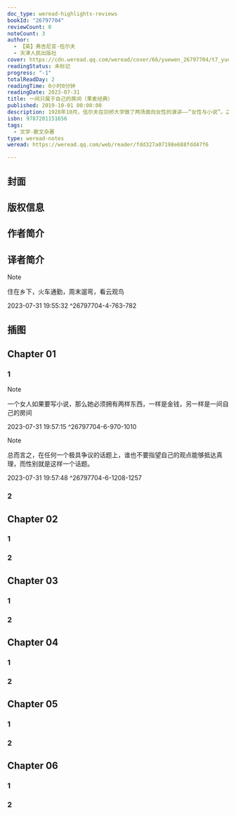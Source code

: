 ```yaml
---
doc_type: weread-highlights-reviews
bookId: "26797704"
reviewCount: 0
noteCount: 3
author:
  - 【英】弗吉尼亚·伍尔夫
  - 天津人民出版社
cover: https://cdn.weread.qq.com/weread/cover/66/yuewen_26797704/t7_yuewen_267977041715156795.jpg
readingStatus: 未标记
progress: "-1"
totalReadDay: 2
readingTime: 0小时0分钟
readingDate: 2023-07-31
title: 一间只属于自己的房间（果麦经典）
published: 2019-10-01 00:00:00
description: 1928年10月，伍尔夫在剑桥大学做了两场面向女性的演讲——“女性与小说”。之后她在此基础上撰写《一间只属于自己的房间》，并于1929年出版。伍尔夫讲述了在男权社会中，女性生存的困境、历史对女性的偏见、女性面对的共同命运以及女性贫困对其创作的影响等问题；提出女性要认清自身的境遇，积极争取独立的经济力量和社会地位，独立思考，自由生活，发挥出女性的最大优势，成就自我。“女性身上有一种高度发达的创造力，生来复杂且强大……她们的创造力和男性的极为不同。这种力量是几个世纪的严厉约束换来的，它不可替代，如果遭到遏制或者白白浪费，那绝对是一万个可惜。”
isbn: 9787201151656
tags:
  - 文学-散文杂著
type: weread-notes
weread: https://weread.qq.com/web/reader/fdd327a07198e688fdd47f6

---
```



## 封面

## 版权信息

## 作者简介

## 译者简介

> [!NOTE] 
> 住在乡下，火车通勤，周末遛弯，看云观鸟
> 
> 2023-07-31 19:55:32 ^26797704-4-763-782

## 插图

## Chapter 01

### 1

> [!NOTE] 
> 一个女人如果要写小说，那么她必须拥有两样东西，一样是金钱，另一样是一间自己的房间
> 
> 2023-07-31 19:57:15 ^26797704-6-970-1010

> [!NOTE] 
> 总而言之，在任何一个极具争议的话题上，谁也不要指望自己的观点能够抵达真理，而性别就是这样一个话题。
> 
> 2023-07-31 19:57:48 ^26797704-6-1208-1257

### 2

## Chapter 02

### 1

### 2

## Chapter 03

### 1

### 2

## Chapter 04

### 1

### 2

## Chapter 05

### 1

### 2

## Chapter 06

### 1

### 2

